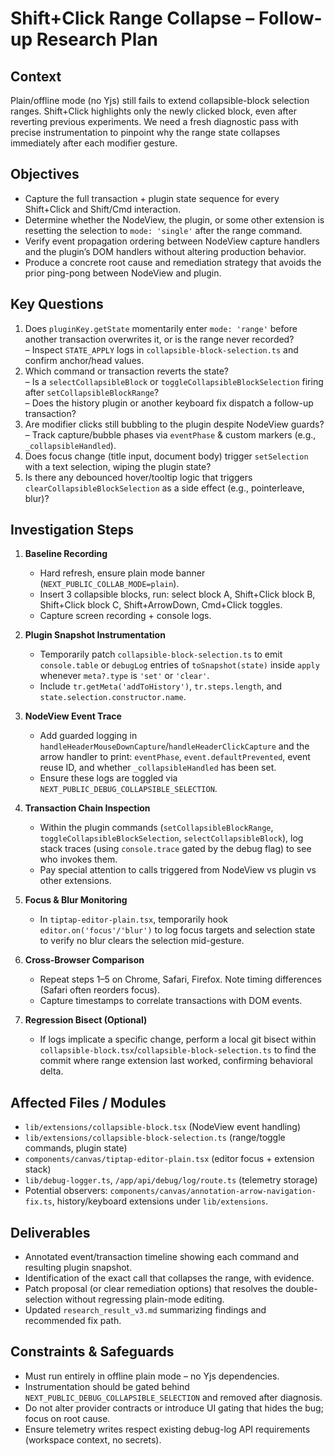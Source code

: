 # Shift+Click Range Collapse – Follow-up Research Plan

## Context
Plain/offline mode (no Yjs) still fails to extend collapsible-block selection ranges. Shift+Click highlights only the newly clicked block, even after reverting previous experiments. We need a fresh diagnostic pass with precise instrumentation to pinpoint why the range state collapses immediately after each modifier gesture.

## Objectives
- Capture the full transaction + plugin state sequence for every Shift+Click and Shift/Cmd interaction.
- Determine whether the NodeView, the plugin, or some other extension is resetting the selection to `mode: 'single'` after the range command.
- Verify event propagation ordering between NodeView capture handlers and the plugin’s DOM handlers without altering production behavior.
- Produce a concrete root cause and remediation strategy that avoids the prior ping-pong between NodeView and plugin.

## Key Questions
1. Does `pluginKey.getState` momentarily enter `mode: 'range'` before another transaction overwrites it, or is the range never recorded?  
   – Inspect `STATE_APPLY` logs in `collapsible-block-selection.ts` and confirm anchor/head values.
2. Which command or transaction reverts the state?  
   – Is a `selectCollapsibleBlock` or `toggleCollapsibleBlockSelection` firing after `setCollapsibleBlockRange`?  
   – Does the history plugin or another keyboard fix dispatch a follow-up transaction?
3. Are modifier clicks still bubbling to the plugin despite NodeView guards?  
   – Track capture/bubble phases via `eventPhase` & custom markers (e.g., `_collapsibleHandled`).
4. Does focus change (title input, document body) trigger `setSelection` with a text selection, wiping the plugin state?
5. Is there any debounced hover/tooltip logic that triggers `clearCollapsibleBlockSelection` as a side effect (e.g., pointerleave, blur)?

## Investigation Steps
1. **Baseline Recording**  
   - Hard refresh, ensure plain mode banner (`NEXT_PUBLIC_COLLAB_MODE=plain`).  
   - Insert 3 collapsible blocks, run: select block A, Shift+Click block B, Shift+Click block C, Shift+ArrowDown, Cmd+Click toggles.  
   - Capture screen recording + console logs.

2. **Plugin Snapshot Instrumentation**  
   - Temporarily patch `collapsible-block-selection.ts` to emit `console.table` or `debugLog` entries of `toSnapshot(state)` inside `apply` whenever `meta?.type` is `'set'` or `'clear'`.  
   - Include `tr.getMeta('addToHistory')`, `tr.steps.length`, and `state.selection.constructor.name`.

3. **NodeView Event Trace**  
   - Add guarded logging in `handleHeaderMouseDownCapture`/`handleHeaderClickCapture` and the arrow handler to print: `eventPhase`, `event.defaultPrevented`, event reuse ID, and whether `_collapsibleHandled` has been set.  
   - Ensure these logs are toggled via `NEXT_PUBLIC_DEBUG_COLLAPSIBLE_SELECTION`.

4. **Transaction Chain Inspection**  
   - Within the plugin commands (`setCollapsibleBlockRange`, `toggleCollapsibleBlockSelection`, `selectCollapsibleBlock`), log stack traces (using `console.trace` gated by the debug flag) to see who invokes them.  
   - Pay special attention to calls triggered from NodeView vs plugin vs other extensions.

5. **Focus & Blur Monitoring**  
   - In `tiptap-editor-plain.tsx`, temporarily hook `editor.on('focus'/'blur')` to log focus targets and selection state to verify no blur clears the selection mid-gesture.

6. **Cross-Browser Comparison**  
   - Repeat steps 1–5 on Chrome, Safari, Firefox. Note timing differences (Safari often reorders focus).  
   - Capture timestamps to correlate transactions with DOM events.

7. **Regression Bisect (Optional)**  
   - If logs implicate a specific change, perform a local git bisect within `collapsible-block.tsx`/`collapsible-block-selection.ts` to find the commit where range extension last worked, confirming behavioral delta.

## Affected Files / Modules
- `lib/extensions/collapsible-block.tsx` (NodeView event handling)  
- `lib/extensions/collapsible-block-selection.ts` (range/toggle commands, plugin state)  
- `components/canvas/tiptap-editor-plain.tsx` (editor focus + extension stack)  
- `lib/debug-logger.ts`, `/app/api/debug/log/route.ts` (telemetry storage)  
- Potential observers: `components/canvas/annotation-arrow-navigation-fix.ts`, history/keyboard extensions under `lib/extensions`.

## Deliverables
- Annotated event/transaction timeline showing each command and resulting plugin snapshot.  
- Identification of the exact call that collapses the range, with evidence.  
- Patch proposal (or clear remediation options) that resolves the double-selection without regressing plain-mode editing.  
- Updated `research_result_v3.md` summarizing findings and recommended fix path.

## Constraints & Safeguards
- Must run entirely in offline plain mode – no Yjs dependencies.  
- Instrumentation should be gated behind `NEXT_PUBLIC_DEBUG_COLLAPSIBLE_SELECTION` and removed after diagnosis.  
- Do not alter provider contracts or introduce UI gating that hides the bug; focus on root cause.  
- Ensure telemetry writes respect existing debug-log API requirements (workspace context, no secrets).
